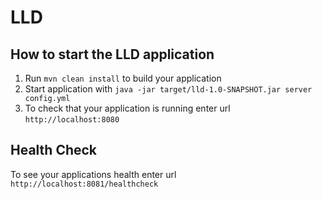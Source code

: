 # LLD

How to start the LLD application
---

1. Run `mvn clean install` to build your application
1. Start application with `java -jar target/lld-1.0-SNAPSHOT.jar server config.yml`
1. To check that your application is running enter url `http://localhost:8080`

Health Check
---

To see your applications health enter url `http://localhost:8081/healthcheck`
